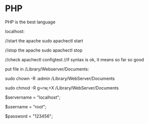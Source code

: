 # PHP
PHP is the best language


localhost:

//start the apache
sudo apachectl start

//stop the apache
sudo apachectl stop


//check 
apachectl configtest
//if syntax is ok,  it means so far so good



put file in /Library/Webserver/Documents:

sudo chown -R :admin /Library/WebServer/Documents

sudo chmod -R g=rw,+X /Library/WebServer/Documents



$servername = "localhost";

$username = "root";

$password = "123456";
